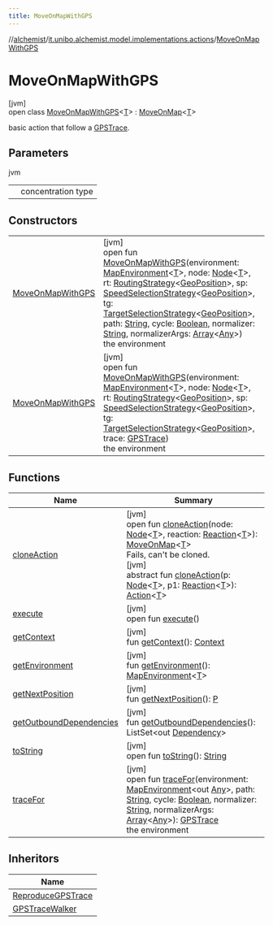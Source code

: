 ```yaml
---
title: MoveOnMapWithGPS
---
```

//[alchemist](../../../index.html)/[it.unibo.alchemist.model.implementations.actions](../index.html)/[MoveOnMapWithGPS](index.html)



# MoveOnMapWithGPS



[jvm]\
open class [MoveOnMapWithGPS](index.html)<[T](index.html)> : [MoveOnMap](../-move-on-map/index.html)<[T](../../it.unibo.alchemist.model.implementations.linkingrules/-link-nodes-within-routing-range/index.html)> 

basic action that follow a [GPSTrace](../../it.unibo.alchemist.model.interfaces/-g-p-s-trace/index.html).



## Parameters


jvm

| | |
|---|---|
| <T> | concentration type |



## Constructors


| | |
|---|---|
| [MoveOnMapWithGPS](-move-on-map-with-g-p-s.html) | [jvm]<br>open fun [MoveOnMapWithGPS](-move-on-map-with-g-p-s.html)(environment: [MapEnvironment](../../it.unibo.alchemist.model.interfaces/-map-environment/index.html)<[T](../../it.unibo.alchemist.model.implementations.linkingrules/-link-nodes-within-routing-range/index.html)>, node: [Node](../../it.unibo.alchemist.model.interfaces/-node/index.html)<[T](../../it.unibo.alchemist.model.implementations.linkingrules/-link-nodes-within-routing-range/index.html)>, rt: [RoutingStrategy](../../it.unibo.alchemist.model.interfaces.movestrategies/-routing-strategy/index.html)<[GeoPosition](../../it.unibo.alchemist.model.interfaces/-geo-position/index.html)>, sp: [SpeedSelectionStrategy](../../it.unibo.alchemist.model.interfaces.movestrategies/-speed-selection-strategy/index.html)<[GeoPosition](../../it.unibo.alchemist.model.interfaces/-geo-position/index.html)>, tg: [TargetSelectionStrategy](../../it.unibo.alchemist.model.interfaces.movestrategies/-target-selection-strategy/index.html)<[GeoPosition](../../it.unibo.alchemist.model.interfaces/-geo-position/index.html)>, path: [String](https://docs.oracle.com/javase/8/docs/api/java/lang/String.html), cycle: [Boolean](https://kotlinlang.org/api/latest/jvm/stdlib/kotlin/-boolean/index.html), normalizer: [String](https://docs.oracle.com/javase/8/docs/api/java/lang/String.html), normalizerArgs: [Array](https://kotlinlang.org/api/latest/jvm/stdlib/kotlin/-array/index.html)<[Any](https://kotlinlang.org/api/latest/jvm/stdlib/kotlin/-any/index.html)>)<br>the environment |
| [MoveOnMapWithGPS](-move-on-map-with-g-p-s.html) | [jvm]<br>open fun [MoveOnMapWithGPS](-move-on-map-with-g-p-s.html)(environment: [MapEnvironment](../../it.unibo.alchemist.model.interfaces/-map-environment/index.html)<[T](../../it.unibo.alchemist.model.implementations.linkingrules/-link-nodes-within-routing-range/index.html)>, node: [Node](../../it.unibo.alchemist.model.interfaces/-node/index.html)<[T](../../it.unibo.alchemist.model.implementations.linkingrules/-link-nodes-within-routing-range/index.html)>, rt: [RoutingStrategy](../../it.unibo.alchemist.model.interfaces.movestrategies/-routing-strategy/index.html)<[GeoPosition](../../it.unibo.alchemist.model.interfaces/-geo-position/index.html)>, sp: [SpeedSelectionStrategy](../../it.unibo.alchemist.model.interfaces.movestrategies/-speed-selection-strategy/index.html)<[GeoPosition](../../it.unibo.alchemist.model.interfaces/-geo-position/index.html)>, tg: [TargetSelectionStrategy](../../it.unibo.alchemist.model.interfaces.movestrategies/-target-selection-strategy/index.html)<[GeoPosition](../../it.unibo.alchemist.model.interfaces/-geo-position/index.html)>, trace: [GPSTrace](../../it.unibo.alchemist.model.interfaces/-g-p-s-trace/index.html))<br>the environment |


## Functions


| Name | Summary |
|---|---|
| [cloneAction](../-move-on-map/clone-action.html) | [jvm]<br>open fun [cloneAction](../-move-on-map/clone-action.html)(node: [Node](../../it.unibo.alchemist.model.interfaces/-node/index.html)<[T](../../it.unibo.alchemist.model.implementations.linkingrules/-link-nodes-within-routing-range/index.html)>, reaction: [Reaction](../../it.unibo.alchemist.model.interfaces/-reaction/index.html)<[T](../../it.unibo.alchemist.model.implementations.linkingrules/-link-nodes-within-routing-range/index.html)>): [MoveOnMap](../-move-on-map/index.html)<[T](../../it.unibo.alchemist.model.implementations.linkingrules/-link-nodes-within-routing-range/index.html)><br>Fails, can't be cloned.<br>[jvm]<br>abstract fun [cloneAction](../../it.unibo.alchemist.model.interfaces/-action/clone-action.html)(p: [Node](../../it.unibo.alchemist.model.interfaces/-node/index.html)<[T](../../it.unibo.alchemist.model.implementations.linkingrules/-link-nodes-within-routing-range/index.html)>, p1: [Reaction](../../it.unibo.alchemist.model.interfaces/-reaction/index.html)<[T](../../it.unibo.alchemist.model.implementations.linkingrules/-link-nodes-within-routing-range/index.html)>): [Action](../../it.unibo.alchemist.model.interfaces/-action/index.html)<[T](../../it.unibo.alchemist.model.implementations.linkingrules/-link-nodes-within-routing-range/index.html)> |
| [execute](../-abstract-move-node/execute.html) | [jvm]<br>open fun [execute](../-abstract-move-node/execute.html)() |
| [getContext](../-abstract-move-node/get-context.html) | [jvm]<br>fun [getContext](../-abstract-move-node/get-context.html)(): [Context](../../it.unibo.alchemist.model.interfaces/-context/index.html) |
| [getEnvironment](../-move-on-map/get-environment.html) | [jvm]<br>fun [getEnvironment](../-move-on-map/get-environment.html)(): [MapEnvironment](../../it.unibo.alchemist.model.interfaces/-map-environment/index.html)<[T](../../it.unibo.alchemist.model.implementations.linkingrules/-link-nodes-within-routing-range/index.html)> |
| [getNextPosition](../-abstract-configurable-move-node/get-next-position.html) | [jvm]<br>fun [getNextPosition](../-abstract-configurable-move-node/get-next-position.html)(): [P](../../it.unibo.alchemist.model.implementations.movestrategies.routing/-ignore-streets/index.html) |
| [getOutboundDependencies](../-abstract-action/get-outbound-dependencies.html) | [jvm]<br>fun [getOutboundDependencies](../-abstract-action/get-outbound-dependencies.html)(): ListSet<out [Dependency](../../it.unibo.alchemist.model.interfaces/-dependency/index.html)> |
| [toString](../-abstract-action/to-string.html) | [jvm]<br>open fun [toString](../-abstract-action/to-string.html)(): [String](https://docs.oracle.com/javase/8/docs/api/java/lang/String.html) |
| [traceFor](trace-for.html) | [jvm]<br>open fun [traceFor](trace-for.html)(environment: [MapEnvironment](../../it.unibo.alchemist.model.interfaces/-map-environment/index.html)<out [Any](https://kotlinlang.org/api/latest/jvm/stdlib/kotlin/-any/index.html)>, path: [String](https://docs.oracle.com/javase/8/docs/api/java/lang/String.html), cycle: [Boolean](https://kotlinlang.org/api/latest/jvm/stdlib/kotlin/-boolean/index.html), normalizer: [String](https://docs.oracle.com/javase/8/docs/api/java/lang/String.html), normalizerArgs: [Array](https://kotlinlang.org/api/latest/jvm/stdlib/kotlin/-array/index.html)<[Any](https://kotlinlang.org/api/latest/jvm/stdlib/kotlin/-any/index.html)>): [GPSTrace](../../it.unibo.alchemist.model.interfaces/-g-p-s-trace/index.html)<br>the environment |


## Inheritors


| Name |
|---|
| [ReproduceGPSTrace](../-reproduce-g-p-s-trace/index.html) |
| [GPSTraceWalker](../-g-p-s-trace-walker/index.html) |


